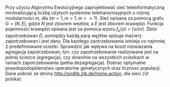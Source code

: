 Przy użyciu Algorytmu Ewolucyjnego zaprojektować sieć teleinformatyczną minimalizującą liczbę użytych systemów teletransmisyjnych o róznej modularności $m$, dla $(m = 1, m > 1, m >> 1)$. Sieć opisana za pomocą grafu $G = (N,E)$, gdzie $N$ jest zbiorem wezłów, a $E$ jest zbiorem krawędzi. Funkcja pojemności krawędzi opisana jest za pomoca wzoru $f_e(o) = \lceil o/m \rceil$. Zbiór zapotrzebowan $D$, pomiędzy każdą parą węzłów opisuje macierz zapotrzebowan i jest dany. Dla kazdego zaotrzebowania istnieja co najmniej 2 predefiniowane scieżki. Sprawdzić jak wpływa na koszt rozwiazania agregacja zapotrzebowan, tzn. czy zapotrzebowanie realizowane jest na jednej ścieżce (agregacja), czy dowolnie na wszystkich sciezkach w ramach zapotrzebowania (pełna dezagregacja). Dobrac optymalne prawdopodopbienstwo operatorów genetycznych oraz licznosc populacji. Dane pobrać ze strony http://sndlib.zib.de/home.action, dla sieci {\it polska}.
